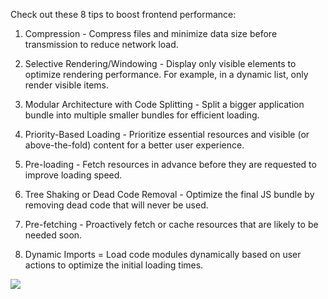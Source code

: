 Check out these 8 tips to boost frontend performance:

1. Compression - Compress files and minimize data size before transmission to reduce network load.

2. Selective Rendering/Windowing - Display only visible elements to optimize rendering performance. For example, in a dynamic list, only render visible items.

3. Modular Architecture with Code Splitting - Split a bigger application bundle into multiple smaller bundles for efficient loading.

4. Priority-Based Loading - Prioritize essential resources and visible (or above-the-fold) content for a better user experience.

5. Pre-loading - Fetch resources in advance before they are requested to improve loading speed.

6. Tree Shaking or Dead Code Removal - Optimize the final JS bundle by removing dead code that will never be used.

7. Pre-fetching - Proactively fetch or cache resources that are likely to be needed soon.

8. Dynamic Imports = Load code modules dynamically based on user actions to optimize the initial loading times.

<img src="https://substack-post-media.s3.amazonaws.com/public/images/214c0c6c-2426-49d0-9fa8-cdb9ce089dcc_1280x1585.gif">
